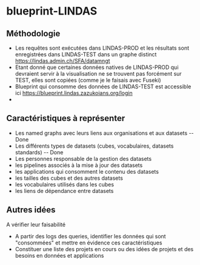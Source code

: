 # blueprint-LINDAS

## Méthodologie

* Les requêtes sont exécutées dans LINDAS-PROD et les résultats sont enregistrées dans LINDAS-TEST dans un graphe distinct https://lindas.admin.ch/SFA/datamngt
* Etant donné que certaines données natives de LINDAS-PROD qui devraient servir à la visualisation ne se trouvent pas forcément sur TEST, elles sont copiées (comme je le faisais avec Fuseki)
* Blueprint qui consomme des données de LINDAS-TEST est accessible ici https://blueprint.lindas.zazukoians.org/login
* 

## Caractéristiques à représenter

* Les named graphs avec leurs liens aux organisations et aux datasets --Done
* Les différents types de datasets (cubes, vocabulaires, datasets standards) -- Done
* Les personnes responsable de la gestion des datasets
* les pipelines associés à la mise à jour des datasets
* les applications qui consomment le contenu des datasets
* les tailles des cubes et des autres datasets
* les vocabulaires utilisés dans les cubes
* les liens de dépendance entre datasets

## Autres idées

A vérifier leur faisabilité

* A partir des logs des queries, identifier les données qui sont "consommées" et mettre en évidence ces caractéristiques
* Constituer une liste des projets en cours ou des idées de projets et des besoins en données et applications
